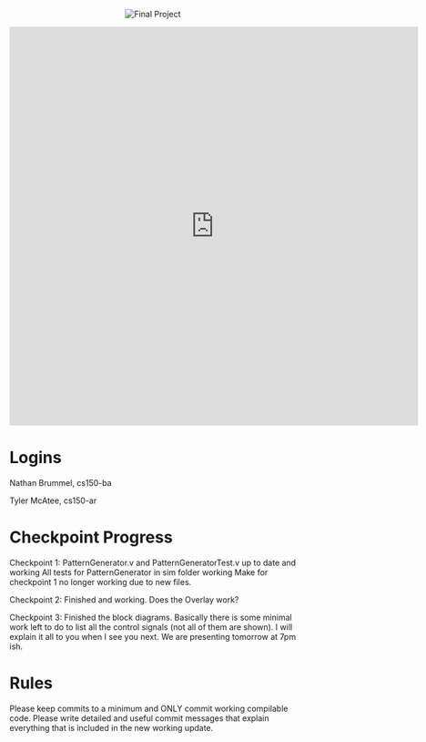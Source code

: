 <p align="center"><img title="Final Project" src="https://raw.github.com/EECS150/fa13_team06/master/Proposal/PiIthGW.png?token=5061271__eyJzY29wZSI6IlJhd0Jsb2I6RUVDUzE1MC9mYTEzX3RlYW0wNi9tYXN0ZXIvUHJvcG9zYWwvUGlJdGhHVy5wbmciLCJleHBpcmVzIjoxMzg1MDAyODU4fQ%3D%3D--3de2c89a4f562c9efbbbc10e14edf808a4cef721"/></p>

<iframe src="https://drive.google.com/file/d/0Bz6DRVnxP1BUUmF6TXc5TXp1azg/edit?usp=sharing&embedded=true" style="width:718px; height:700px;" frameborder="0"></iframe>


Logins
===

Nathan Brummel, cs150-ba

Tyler McAtee, cs150-ar

Checkpoint Progress
===

Checkpoint 1:
PatternGenerator.v and PatternGeneratorTest.v up to date and working
All tests for PatternGenerator in sim folder working
Make for checkpoint 1 no longer working due to new files.

Checkpoint 2:
Finished and working. Does the Overlay work?

Checkpoint 3:
Finished the block diagrams. Basically there is some minimal work left to do 
to list all the control signals (not all of them are shown).
I will explain it all to you when I see you next. We are presenting tomorrow at 7pm ish.

Rules
===
Please keep commits to a minimum and ONLY commit working compilable code. 
Please write detailed and useful commit messages that explain everything that is included in the new working update.
